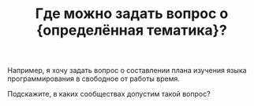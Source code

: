 ﻿---
title: "Где можно задать вопрос о {определённая тематика}?"
se.owner.user_id: 607963
se.owner.display_name: "Black Monk"
se.owner.link: "https://ru.meta.stackoverflow.com/users/607963/black-monk"
se.link: "https://ru.meta.stackoverflow.com/questions/14485/%d0%93%d0%b4%d0%b5-%d0%bc%d0%be%d0%b6%d0%bd%d0%be-%d0%b7%d0%b0%d0%b4%d0%b0%d1%82%d1%8c-%d0%b2%d0%be%d0%bf%d1%80%d0%be%d1%81-%d0%be-%d0%be%d0%bf%d1%80%d0%b5%d0%b4%d0%b5%d0%bb%d1%91%d0%bd%d0%bd%d0%b0%d1%8f-%d1%82%d0%b5%d0%bc%d0%b0%d1%82%d0%b8%d0%ba%d0%b0"
se.question_id: 14485
se.post_type: question
---
<p>Например, я хочу задать вопрос о составлении плана изучения языка программирования в свободное от работы время.</p>
<p>Подскажите, в каких сообществах допустим такой вопрос?</p>
